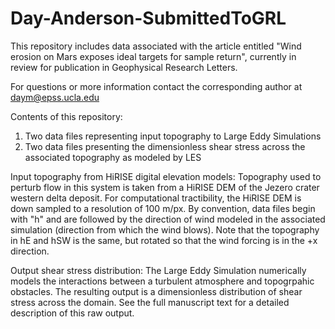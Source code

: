 # Day-Anderson-SubmittedToGRL
This repository includes data associated with the article entitled "Wind erosion on Mars exposes ideal targets for sample return", currently in review for 
publication in Geophysical Research Letters. 

For questions or more information contact the corresponding author at daym@epss.ucla.edu 

Contents of this repository: 
1. Two data files representing input topography to Large Eddy Simulations 
2. Two data files presenting the dimensionless shear stress across the associated topography as modeled by LES 

Input topography from HiRISE digital elevation models: 
Topography used to perturb flow in this system is taken from a HiRISE DEM of the Jezero crater western delta deposit. For computational tractibility, the HiRISE DEM is 
down sampled to a resolution of 100 m/px. By convention, data files begin with "h" and are followed by the direction of wind modeled in the associated simulation (direction
from which the wind blows). Note that the topography in hE and hSW is the same, but rotated so that the wind forcing is in the +x direction. 

Output shear stress distribution: 
The Large Eddy Simulation numerically models the interactions between a turbulent atmosphere and topogrpahic obstacles. The resulting output is a dimensionless distribution of
shear stress across the domain. See the full manuscript text for a detailed description of this raw output. 

